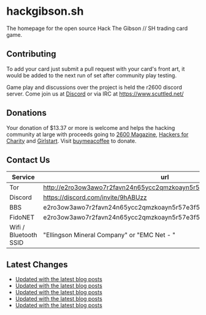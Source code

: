 # hackgibson.sh
The homepage for the open source Hack The Gibson // SH trading card game.


## Contributing

To add your card just submit a pull request with your card's front art, it would be added to the next run of set after community play testing.

Game play and discussions over the project is held the r2600 discord server. Come join us at [Discord](https://discord.com/invite/9hABUzz) or via IRC at https://www.scuttled.net/


## Donations

Your donation of $13.37 or more is welcome and helps the hacking community at large with proceeds going to [2600 Magazine](https://2600.com/), [Hackers for Charity](https://hackersforcharity.org) and [Girlstart](https://girlstart.org).  Visit [buymeacoffee](https://www.buymeacoffee.com/hackgibson.sh) to donate.


## Contact Us

Service | url
-|-
Tor | http://e2ro3ow3awo7r2favn24n65ycc2qmzkoayn5r57e3f56nvjwdcgg32ad.onion
Discord | https://discord.com/invite/9hABUzz
BBS | e2ro3ow3awo7r2favn24n65ycc2qmzkoayn5r57e3f56nvjwdcgg32ad.onion:23
FidoNET | e2ro3ow3awo7r2favn24n65ycc2qmzkoayn5r57e3f56nvjwdcgg32ad.onion:24554
Wifi / Bluetooth SSID | "Ellingson Mineral Company" or "EMC Net - <fidonet address>"

## Latest Changes
<!-- BLOG-POST-LIST:START -->
- [Updated with the latest blog posts](https://github.com/DFW2600/hackgibson.sh/commit/ddf31c57d4eb1941b6872567c762ca46b2c4c734)
- [Updated with the latest blog posts](https://github.com/DFW2600/hackgibson.sh/commit/c14f8f546f764634c02a6b7a574b9bf929ad4f5e)
- [Updated with the latest blog posts](https://github.com/DFW2600/hackgibson.sh/commit/4230d7284f34a4d7700d6054176c06f4eadb8d2f)
- [Updated with the latest blog posts](https://github.com/DFW2600/hackgibson.sh/commit/434fb2a35183b855b15b79e5c29ac90358316008)
- [Updated with the latest blog posts](https://github.com/DFW2600/hackgibson.sh/commit/e84e2480fde9694b1ff6f93fc4cf66acb4065f88)
<!-- BLOG-POST-LIST:END -->
